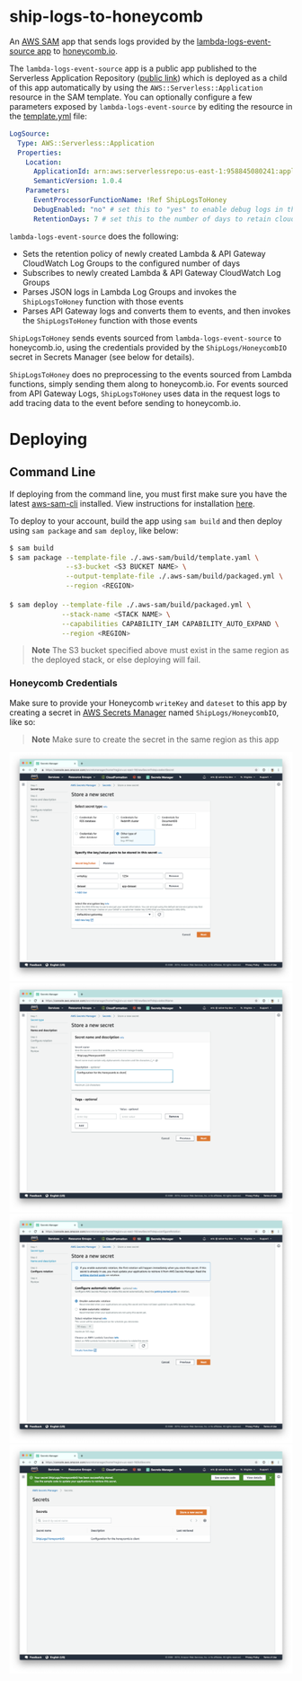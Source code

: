 # ship-logs-to-honeycomb

An [AWS SAM](https://github.com/awslabs/serverless-application-model) app that sends logs provided by the [lambda-logs-event-source app](https://github.com/solve-hq/lambda-logs-event-source) to [honeycomb.io](http://honeycomb.io/).

The `lambda-logs-event-source` app is a public app published to the Serverless Application Repository ([public link](https://serverlessrepo.aws.amazon.com/applications/arn:aws:serverlessrepo:us-east-1:958845080241:applications~lambda-logs-event-source)) which is deployed as a child of this app automatically by using the `AWS::Serverless::Application` resource in the SAM template. You can optionally configure a few parameters exposed by `lambda-logs-event-source` by editing the resource in the [template.yml](template.yml) file:

```yaml
LogSource:
  Type: AWS::Serverless::Application
  Properties:
    Location:
      ApplicationId: arn:aws:serverlessrepo:us-east-1:958845080241:applications/lambda-logs-event-source
      SemanticVersion: 1.0.4
    Parameters:
      EventProcessorFunctionName: !Ref ShipLogsToHoney
      DebugEnabled: "no" # set this to "yes" to enable debug logs in the lambda-logs-event-source functions
      RetentionDays: 7 # set this to the number of days to retain cloudwatch logs
```

`lambda-logs-event-source` does the following:

- Sets the retention policy of newly created Lambda & API Gateway CloudWatch Log Groups to the configured number of days
- Subscribes to newly created Lambda & API Gateway CloudWatch Log Groups
- Parses JSON logs in Lambda Log Groups and invokes the `ShipLogsToHoney` function with those events
- Parses API Gateway logs and converts them to events, and then invokes the `ShipLogsToHoney` function with those events

`ShipLogsToHoney` sends events sourced from `lambda-logs-event-source` to honeycomb.io, using the credentials provided by the `ShipLogs/HoneycombIO` secret in Secrets Manager (see below for details).

`ShipLogsToHoney` does no preprocessing to the events sourced from Lambda functions, simply sending them along to honeycomb.io. For events sourced from API Gateway Logs, `ShipLogsToHoney` uses data in the request logs to add tracing data to the event before sending to honeycomb.io.

# Deploying

## Command Line

If deploying from the command line, you must first make sure you have the latest [aws-sam-cli](https://github.com/awslabs/aws-sam-cli) installed. View instructions for installation [here](https://docs.aws.amazon.com/serverless-application-model/latest/developerguide/serverless-sam-cli-install.html).

To deploy to your account, build the app using `sam build` and then deploy using `sam package` and `sam deploy`, like below:

```bash
$ sam build
$ sam package --template-file ./.aws-sam/build/template.yaml \
              --s3-bucket <S3 BUCKET NAME> \
              --output-template-file ./.aws-sam/build/packaged.yml \
              --region <REGION>

$ sam deploy --template-file ./.aws-sam/build/packaged.yml \
             --stack-name <STACK NAME> \
             --capabilities CAPABILITY_IAM CAPABILITY_AUTO_EXPAND \
             --region <REGION>
```

> **Note** The S3 bucket specified above must exist in the same region as the deployed stack, or else deploying will fail.

### Honeycomb Credentials

Make sure to provide your Honeycomb `writeKey` and `dateset` to this app by creating a secret in [AWS Secrets Manager](https://docs.aws.amazon.com/secretsmanager/latest/userguide/intro.html) named `ShipLogs/HoneycombIO`, like so:

> **Note** Make sure to create the secret in the same region as this app

![Create Secret Step 1](/assets/create-secret-1.png)
![Create Secret Step 2](/assets/create-secret-2.png)
![Create Secret Step 3](/assets/create-secret-3.png)
![Create Secret Step 4](/assets/create-secret-4.png)
